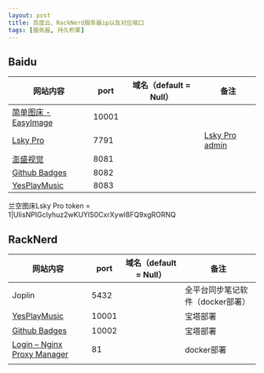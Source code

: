 ```yaml
---
layout: post
title: 百度云、RackNerd服务器ip以及对应端口
tags: [服务器, 持久积累]
---
```


## Baidu
| 网站内容                                        | port  | 域名（default = Null） | 备注 |
| ---------------------------------------------------- | -------- | ---------------------- | ---------------------------------------------------- |
| [简单图床 - EasyImage](http://106.12.151.226:10001/) | 10001 |                        |  |
| [Lsky Pro](http://106.12.151.226:7791/) | 7791 |                        | [Lsky Pro admin](http://106.12.151.226:7791/dashboard) |
| [澎盛视觉](http://106.12.151.226:8081/#/) | 8081 |                        |                        |
| [Github Badges](http://106.12.151.226:8082/#/) | 8082 | | |
| [YesPlayMusic](http://106.12.151.226:8083/) | 8083 | | |

兰空图床Lsky Pro token = 1|UIisNPIGcIyhuz2wKUYlS0CxrXywl8FQ9xgRORNQ




## RackNerd
| 网站内容                                                     | port  | 域名（default = Null） | 备注                             |
| ------------------------------------------------------------ | ----- | ---------------------- | -------------------------------- |
| Joplin                                                       | 5432  |                        | 全平台同步笔记软件（docker部署） |
| [YesPlayMusic](http://106.12.151.226:8083/)                  | 10001 |                        | 宝塔部署                         |
| [Github Badges](http://204.15.78.253:10002/)                 | 10002 |                        | 宝塔部署                         |
| [Login – Nginx Proxy Manager](http://204.15.78.253:81/login) | 81    |                        | docker部署                       |
|                                                              |       |                        |                                  |

